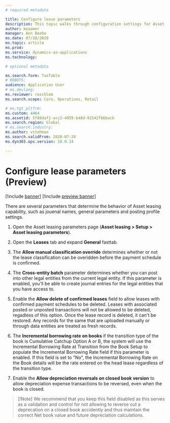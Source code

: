 ```yaml
---
# required metadata

title: Configure lease parameters
description: This topic walks through configuration settings for Asset leasing, such as security information and accounting settings.
author: moaamer
manager: Ann Beebe
ms.date: 07/28/2020
ms.topic: article
ms.prod: 
ms.service: dynamics-ax-applications
ms.technology: 

# optional metadata

ms.search.form: TaxTable
# ROBOTS: 
audience: Application User
# ms.devlang: 
ms.reviewer: roschlom
ms.search.scope: Core, Operations, Retail

# ms.tgt_pltfrm: 
ms.custom: 4464
ms.assetid: 5f89daf1-acc2-4959-b48d-91542fb6bacb
ms.search.region: Global
# ms.search.industry: 
ms.author: vstehman
ms.search.validFrom: 2020-07-28
ms.dyn365.ops.version: 10.0.14

---
```


# Configure lease parameters (Preview)

[!include [banner](../includes/banner.md)]
[!include [preview banner](../includes/preview-banner.md)]

There are several parameters that determine the behavior of Asset leasing capability, such as jouenal names, general parameters and posting profile settings.

1.	Open the Asset leasing parameters page (**Asset leasing > Setup > Asset leasing parameters**).

2.	Open the **Leases** tab and expand **General** fasttab. 

3.	The **Allow manual classification override** determines whether or not the lease classification can be overidden before the payment schedule is confirmed.

4.	The **Cross-entity batch** parameter determines whether you can post into other legal entities from the current legal entity. If this parameter is enabled, you'll be able to create journal entries for the legal entities that you have access to.

5.	Enable the **Allow delete of confirmed leases** field to allow leases with confirmed payment schedules to be deleted. Leases with associated posted or unposted transactions will not be allowed to be deleted, regadless of this option. Once the lease record is deleted, it can't be restored. Any records for the same that are uploaded manually or through data entities are treated as fresh records.

6. The **Incremental borrowing rate on books** if the transition type of the book is Cumulative Catchup Option A or B, the system will use the Incremental Borrowing Rate at Transition from the Book Setup to populate the Incremental Borrowing Rate field if this parameter is enabled. If this field is set to "No", the Incremental Borrowing Rate on the Book details will be the rate entered on the head lease regardless of the transition type.

7.	Enable the **Allow depreciation reversals on closed book version** to allow depreciation expense transactions to be reversed, even when the book is closed.
 	
 >  [!Note]
 >  We recommend that you keep this field disabled as this serves as a validation and control for not allowing to reverse out a deprecation on a closed book accidently and thus maintain the correct Net book value and future depreciation calculations.



